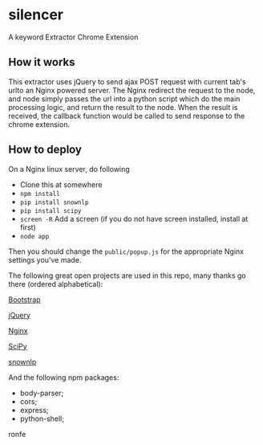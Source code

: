 # silencer
A keyword Extractor Chrome Extension

## How it works

This extractor uses jQuery to send ajax POST request with current tab's urlto an Nginx powered server. The Nginx redirect the request to the node, and node simply passes the url into a python script which do the main processing logic, and return the result to the node. When the result is received, the callback function would be called to send response to the chrome extension.

## How to deploy

On a Nginx linux server, do following

* Clone this at somewhere
* `npm install`
* `pip install snownlp`
* `pip install scipy`
* `screen -R` Add a screen (if you do not have screen installed, install at first)
* `node app`

Then you should change the `public/popup.js` for the appropriate Nginx settings you've made.

The following great open projects are used in this repo, many thanks go there (ordered alphabetical):

[Bootstrap](https://github.com/twbs/bootstrap )

[jQuery](https://github.com/jquery/jquery )

[Nginx](https://github.com/nginx/nginx )

[SciPy](http://scipy.org )

[snownlp](https://github.com/isnowfy/snownlp )

And the following npm packages:

* body-parser;
* cors;
* express;
* python-shell;

ronfe
